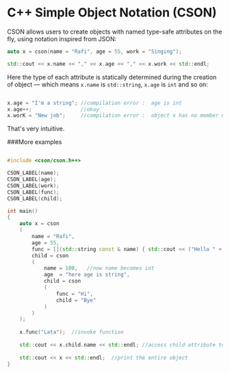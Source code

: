
C++ Simple Object Notation (CSON)
=================================

CSON allows users to create objects with named type-safe attributes on the fly, using notation inspired from JSON:

```c++
auto x = cson(name = "Rafi", age = 55, work = "Singing");

std::cout << x.name << "," << x.age << "," << x.work << std::endl;
```

Here the type of each attribute is statically determined during the creation of object &mdash; which means `x.name` is `std::string`, `x.age` is `int` and so on:

```c++

x.age = "I'm a string"; //compilation error :  age is int
x.age++;                //okay         
x.worK = "New job";     //compilation error :  object x has no member named `worK`
```

That's very intuitive. 


###More examples

```c++

#include <cson/cson.h++>

CSON_LABEL(name);
CSON_LABEL(age);
CSON_LABEL(work);
CSON_LABEL(func);
CSON_LABEL(child);

int main()
{
	auto x = cson
	(
		name = "Rafi",
		age = 55,
		func = [](std::string const & name) { std::cout << ("Hello " + name)  << std::endl; },
		child = cson
		(
			name = 100,   //now name becomes int
			age  = "here age is string",
			child = cson
			(
				func = "Hi",
				child = "Bye"
			)
		)
	);
	
	x.func("Lata");  //invoke function
	
	std::cout << x.child.name << std::endl; //access child attribute to print it
	
	std::cout << x << std::endl;  //print the entire object
}
```
